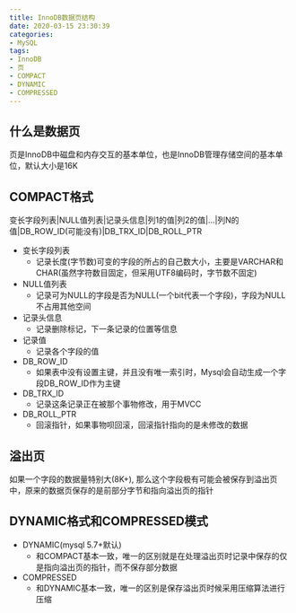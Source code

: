 ```yaml
---
title: InnoDB数据页结构
date: 2020-03-15 23:30:39
categories:
- MySQL
tags:
- InnoDB
- 页
- COMPACT
- DYNAMIC
- COMPRESSED
---
```


## 什么是数据页
页是InnoDB中磁盘和内存交互的基本单位，也是InnoDB管理存储空间的基本单位，默认大小是16K

## COMPACT格式
变长字段列表|NULL值列表|记录头信息|列1的值|列2的值|...|列N的值|DB_ROW_ID(可能没有)|DB_TRX_ID|DB_ROLL_PTR
- 变长字段列表
  - 记录长度(字节数)可变的字段的所占的自己数大小，主要是VARCHAR和CHAR(虽然字符数目固定，但采用UTF8编码时，字节数不固定)
- NULL值列表
  - 记录可为NULL的字段是否为NULL(一个bit代表一个字段)，字段为NULL不占用其他空间
- 记录头信息
  - 记录删除标记，下一条记录的位置等信息
- 记录值
  - 记录各个字段的值
- DB_ROW_ID
  - 如果表中没有设置主键，并且没有唯一索引时，Mysql会自动生成一个字段DB_ROW_ID作为主键
- DB_TRX_ID
  - 记录这条记录正在被那个事物修改，用于MVCC
- DB_ROLL_PTR
  - 回滚指针，如果事物呗回滚，回滚指针指向的是未修改的数据

## 溢出页
如果一个字段的数据量特别大(8K+), 那么这个字段极有可能会被保存到溢出页中，原来的数据页保存的是前部分字节和指向溢出页的指针

## DYNAMIC格式和COMPRESSED模式
- DYNAMIC(mysql 5.7+默认)
  - 和COMPACT基本一致，唯一的区别就是在处理溢出页时记录中保存的仅是指向溢出页的指针，而不保存部分数据
- COMPRESSED
  - 和DYNAMIC基本一致，唯一的区别是保存溢出页时候采用压缩算法进行压缩